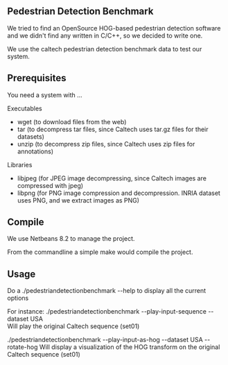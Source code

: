 Pedestrian Detection Benchmark
------------------------------

We tried to find an OpenSource HOG-based pedestrian detection software
and we didn't find any written in C/C++, so we decided to write one.

We use the caltech pedestrian detection benchmark data to test our system.

Prerequisites
-------------

You need a system with ...

Executables
- wget (to download files from the web)
- tar (to decompress tar files, since Caltech uses tar.gz files for their datasets)
- unzip (to decompress zip files, since Caltech uses zip files for annotations)

Libraries
- libjpeg (for JPEG image decompressing, since Caltech images are compressed with jpeg)
- libpng (for PNG image compression and decompression. INRIA dataset uses PNG, and we extract images as PNG)


Compile
-------

We use Netbeans 8.2 to manage the project.

From the commandline a simple make would compile the project.

Usage
-----

Do a
./pedestriandetectionbenchmark --help to display all the current options

For instance:
./pedestriandetectionbenchmark --play-input-sequence --dataset USA  
Will play the original Caltech sequence (set01) 

./pedestriandetectionbenchmark --play-input-as-hog --dataset USA  --rotate-hog
Will display a visualization of the HOG transform on the original Caltech sequence (set01) 



